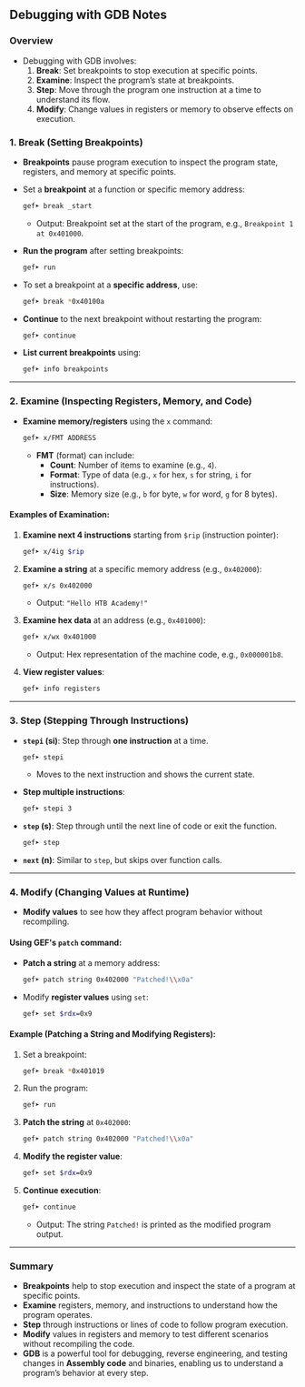 ## Debugging with GDB Notes

### **Overview**
- Debugging with GDB involves:
  1. **Break**: Set breakpoints to stop execution at specific points.
  2. **Examine**: Inspect the program’s state at breakpoints.
  3. **Step**: Move through the program one instruction at a time to understand its flow.
  4. **Modify**: Change values in registers or memory to observe effects on execution.

### **1. Break (Setting Breakpoints)**
- **Breakpoints** pause program execution to inspect the program state, registers, and memory at specific points.
- Set a **breakpoint** at a function or specific memory address:
  ```bash
  gef➤ break _start
  ```
  - Output: Breakpoint set at the start of the program, e.g., `Breakpoint 1 at 0x401000`.
- **Run the program** after setting breakpoints:
  ```bash
  gef➤ run
  ```

- To set a breakpoint at a **specific address**, use:
  ```bash
  gef➤ break *0x40100a
  ```

- **Continue** to the next breakpoint without restarting the program:
  ```bash
  gef➤ continue
  ```

- **List current breakpoints** using:
  ```bash
  gef➤ info breakpoints
  ```

---

### **2. Examine (Inspecting Registers, Memory, and Code)**
- **Examine memory/registers** using the `x` command:
  ```bash
  gef➤ x/FMT ADDRESS
  ```
  - **FMT** (format) can include:
    - **Count**: Number of items to examine (e.g., `4`).
    - **Format**: Type of data (e.g., `x` for hex, `s` for string, `i` for instructions).
    - **Size**: Memory size (e.g., `b` for byte, `w` for word, `g` for 8 bytes).
  
#### **Examples of Examination**:
1. **Examine next 4 instructions** starting from `$rip` (instruction pointer):
   ```bash
   gef➤ x/4ig $rip
   ```

2. **Examine a string** at a specific memory address (e.g., `0x402000`):
   ```bash
   gef➤ x/s 0x402000
   ```
   - Output: `"Hello HTB Academy!"`

3. **Examine hex data** at an address (e.g., `0x401000`):
   ```bash
   gef➤ x/wx 0x401000
   ```
   - Output: Hex representation of the machine code, e.g., `0x000001b8`.

4. **View register values**:
   ```bash
   gef➤ info registers
   ```

---

### **3. Step (Stepping Through Instructions)**
- **`stepi` (si)**: Step through **one instruction** at a time.
  ```bash
  gef➤ stepi
  ```
  - Moves to the next instruction and shows the current state.

- **Step multiple instructions**:
  ```bash
  gef➤ stepi 3
  ```

- **`step` (s)**: Step through until the next line of code or exit the function.
  ```bash
  gef➤ step
  ```

- **`next` (n)**: Similar to `step`, but skips over function calls.

---

### **4. Modify (Changing Values at Runtime)**
- **Modify values** to see how they affect program behavior without recompiling.
  
#### **Using GEF's `patch` command**:
- **Patch a string** at a memory address:
  ```bash
  gef➤ patch string 0x402000 "Patched!\\x0a"
  ```

- Modify **register values** using `set`:
  ```bash
  gef➤ set $rdx=0x9
  ```

#### **Example (Patching a String and Modifying Registers)**:
1. Set a breakpoint:
   ```bash
   gef➤ break *0x401019
   ```

2. Run the program:
   ```bash
   gef➤ run
   ```

3. **Patch the string** at `0x402000`:
   ```bash
   gef➤ patch string 0x402000 "Patched!\\x0a"
   ```

4. **Modify the register value**:
   ```bash
   gef➤ set $rdx=0x9
   ```

5. **Continue execution**:
   ```bash
   gef➤ continue
   ```
   - Output: The string `Patched!` is printed as the modified program output.

---

### **Summary**
- **Breakpoints** help to stop execution and inspect the state of a program at specific points.
- **Examine** registers, memory, and instructions to understand how the program operates.
- **Step** through instructions or lines of code to follow program execution.
- **Modify** values in registers and memory to test different scenarios without recompiling the code.
- **GDB** is a powerful tool for debugging, reverse engineering, and testing changes in **Assembly code** and binaries, enabling us to understand a program’s behavior at every step.
